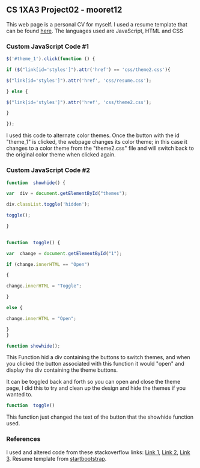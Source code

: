 ## CS 1XA3 Project02 - mooret12

This web page is a personal CV for myself. I used a resume template that can be found [here]([https://startbootstrap.com/themes/resume/](https://startbootstrap.com/themes/resume/)).  The languages used are JavaScript, HTML and CSS


### **Custom JavaScript Code**  #1

```javascript
$('#theme_1').click(function () {

if ($("link[id='styles']").attr('href') == 'css/theme2.css'){

$("link[id='styles']").attr('href', 'css/resume.css');

} else {

$("link[id='styles']").attr('href', 'css/theme2.css');

}

});
```
I used this code to alternate color themes. Once the button with the
id "theme_1" is clicked, the webpage changes its color theme; in this case it changes to a color theme from the "theme2.css" file and will switch back to the original color theme when clicked again.



### **Custom JavaScript Code**  #2

```javascript
function  showhide() {

var  div = document.getElementById("themes");

div.classList.toggle('hidden');

toggle();

}

 
function  toggle() {

var  change = document.getElementById("1");

if (change.innerHTML == "Open")

{

change.innerHTML = "Toggle";

}

else {

change.innerHTML = "Open";

}
}
```

```javascript 
function showhide(); 
```
This Function hid a div containing the buttons to switch themes, and when you clicked the button associated with this function it would "open" and display the div containing the theme buttons. 

It can be toggled back and forth so you can open and close the theme page, I did this to try and clean up the design and hide the themes if you wanted to.

```javascript
function  toggle()
``` 
This function just changed the text of the button that the showhide function used.

### References 

 I used and altered code from these  stackoverflow links:
 [Link 1]([https://stackoverflow.com/questions/47655563/hide-and-show-text-by-click-on-div](https://stackoverflow.com/questions/47655563/hide-and-show-text-by-click-on-div)), [Link 2]([https://stackoverflow.com/questions/60698485/toggle-text-of-a-button-when-clicked](https://stackoverflow.com/questions/60698485/toggle-text-of-a-button-when-clicked)), [Link 3]([https://stackoverflow.com/questions/16025138/call-two-functions-from-same-onclick](https://stackoverflow.com/questions/16025138/call-two-functions-from-same-onclick)).
 Resume template from [startbootstrap]([https://startbootstrap.com/themes/resume/](https://startbootstrap.com/themes/resume/)).